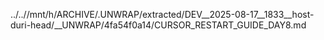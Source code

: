 ../..//mnt/h/ARCHIVE/.UNWRAP/extracted/DEV__2025-08-17__1833__host-duri-head/__UNWRAP/4fa54f0a14/CURSOR_RESTART_GUIDE_DAY8.md